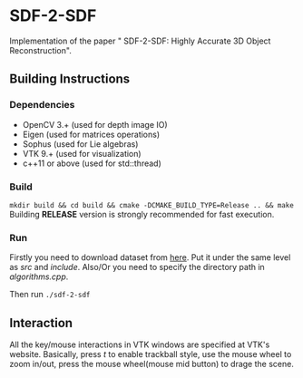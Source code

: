 # SDF-2-SDF
Implementation of the paper " SDF-2-SDF: Highly Accurate 3D Object Reconstruction".

## Building Instructions
### Dependencies 
+ OpenCV 3.+ (used for depth image IO)
+ Eigen (used for matrices operations)
+ Sophus (used for Lie algebras)
+ VTK 9.+ (used for visualization)
+ c++11 or above (used for std::thread)

### Build
```mkdir build && cd build && cmake -DCMAKE_BUILD_TYPE=Release .. && make```
Building **RELEASE** version is strongly recommended for fast execution.
### Run
Firstly you need to download dataset from [here](http://campar.in.tum.de/personal/slavcheva/3d-printed-dataset/index.html). Put it under the same level as *src* and *include*. Also/Or you need to specify the directory path in *algorithms.cpp*.

Then run ```./sdf-2-sdf```

## Interaction
All the key/mouse interactions in VTK windows are specified at VTK's website. Basically, press *t* to enable trackball style, use the mouse wheel to zoom in/out, press the mouse wheel(mouse mid button) to drage the scene.
